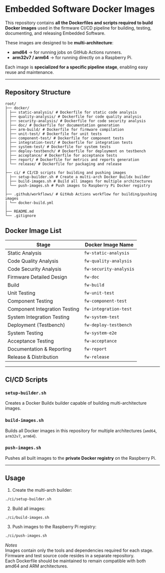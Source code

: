 # Embedded Software Docker Images

This repository contains **all the Dockerfiles and scripts required to build Docker images** used in the firmware CI/CD pipeline for building, testing, documenting, and releasing Embedded Software.  

These images are designed to be **multi-architecture**:
- **amd64** → for running jobs on GitHub Actions runners.
- **arm32v7 / arm64** → for running directly on a Raspberry Pi.

Each image is **specialized for a specific pipeline stage**, enabling easy reuse and maintenance.

---

## Repository Structure

```
root/
├── docker/
│ ├── static-analysis/ # Dockerfile for static code analysis
│ ├── quality-analysis/ # Dockerfile for code quality analysis
│ ├── security-analysis/ # Dockerfile for code security analysis
│ ├── doc/ # Dockerfile for documentation generation
│ ├── arm-build/ # Dockerfile for firmware compilation
│ ├── unit-test/ # Dockerfile for unit tests
│ ├── component-test/ # Dockerfile for component tests
│ ├── integration-test/ # Dockerfile for integration tests
│ ├── system-test/ # Dockerfile for system tests
│ ├── deploy-testbench/ # Dockerfile for deployment on testbench
│ ├── acceptance/ # Dockerfile for acceptance tests
│ ├── report/ # Dockerfile for metrics and reports generation
│ └── release/ # Dockerfile for packaging and release
│
├── ci/ # CI/CD scripts for building and pushing images
│ ├── setup-builder.sh # Create a multi-arch Docker Buildx builder
│ ├── build-images.sh # Build all images for multiple architectures
│ └── push-images.sh # Push images to Raspberry Pi Docker registry
│
├── .github/workflows/ # GitHub Actions workflow for building/pushing images
│ └── docker-build.yml
│
├── README.md
└── .gitignore
```

## Docker Image List

| Stage | Docker Image Name |
|-------|----------------|
| Static Analysis | `fw-static-analysis` |
| Code Quality Analysis | `fw-quality-analysis` |
| Code Security Analysis | `fw-security-analysis` |
| Firmware Detailed Design | `fw-doc` |
| Build | `fw-build` |
| Unit Testing | `fw-unit-test` |
| Component Testing | `fw-component-test` |
| Component Integration Testing | `fw-integration-test` |
| System Integration Testing | `fw-system-test` |
| Deployment (Testbench) | `fw-deploy-testbench` |
| System Testing | `fw-system-e2e` |
| Acceptance Testing | `fw-acceptance` |
| Documentation & Reporting | `fw-report` |
| Release & Distribution | `fw-release` |

---

## CI/CD Scripts

### `setup-builder.sh`
Creates a Docker Buildx builder capable of building multi-architecture images.

### `build-images.sh`
Builds all Docker images in this repository for multiple architectures (`amd64`, `arm32v7`, `arm64`).

### `push-images.sh`
Pushes all built images to the **private Docker registry** on the Raspberry Pi.

---

## Usage

1. Create the multi-arch builder:
```bash
./ci/setup-builder.sh
```

2. Build all images:

```bash
./ci/build-images.sh
```

3. Push images to the Raspberry Pi registry:
```bash
./ci/push-images.sh
```
*Notes*   
Images contain only the tools and dependencies required for each stage.  
Firmware and test source code resides in a separate repository.  
Each Dockerfile should be maintained to remain compatible with both amd64 and ARM architectures.  
